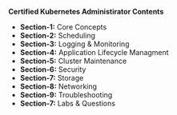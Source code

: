 **Certified Kubernetes Administirator Contents**

* **Section-1:** Core Concepts
* **Section-2:** Scheduling
* **Section-3:** Logging & Monitoring
* **Section-4:** Application Lifecycle Managment
* **Section-5:** Cluster Maintenance
* **Section-6:** Security
* **Section-7:** Storage
* **Section-8:** Networking
* **Section-9:** Troubleshooting
* **Section-7:** Labs & Questions
